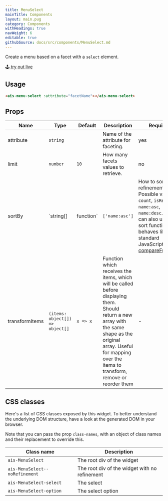 ```yaml
---
title: MenuSelect
mainTitle: Components
layout: main.pug
category: Components
withHeadings: true
navWeight: 6
editable: true
githubSource: docs/src/components/MenuSelect.md
---
```


Create a menu based on a facet with a `select` element.

<a class="btn btn-static-theme" href="stories/?selectedKind=MenuSelect">🕹 try out live</a>

## Usage

```html
<ais-menu-select :attribute="facetName"></ais-menu-select>
```

## Props

Name | Type | Default | Description | Required
---|---|---|---|---
attribute | `string` | | Name of the attribute for faceting. | yes
limit | `number` | `10` | How many facets values to retrieve. | no
sortBy | `string[]|function` | `['name:asc']` | How to sort refinements. Possible values: `count`, `isRefined`, `name:asc`, `name:desc`. You can also use a sort function that behaves like the standard JavaScript [compareFunction](https://developer.mozilla.org/en-US/docs/Web/JavaScript/Reference/Global_Objects/Array/sort#Syntax). | no
transformItems | `(items: object[]) => object[]` | `x => x` | Function which receives the items, which will be called before displaying them. Should return a new array with the same shape as the original array. Useful for mapping over the items to transform, remove or reorder them | -

## CSS classes

Here's a list of CSS classes exposed by this widget. To better understand the underlying
DOM structure, have a look at the generated DOM in your browser.

Note that you can pass the prop `class-names`, with an object of class names and their replacement to override this.

Class name | Description
---|---
`ais-MenuSelect` | The root div of the widget
`ais-MenuSelect--noRefinement	` | The root div of the widget with no refinement
`ais-MenuSelect-select` | The select
`ais-MenuSelect-option` | The select option
